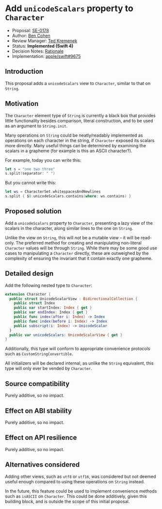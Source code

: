 # Add `unicodeScalars` property to `Character`

* Proposal: [SE-0178](0178-character-unicode-view.md)
* Author: [Ben Cohen](https://github.com/airspeedswift)
* Review Manager: [Ted Kremenek](https://github.com/tkremenek)
* Status: **Implemented (Swift 4)**
* Decision Notes: [Rationale](https://forums.swift.org/t/accepted-se-0178-add-unicodescalars-property-to-character/5941)
* Implementation: [apple/swift#9675](https://github.com/apple/swift/pull/9675)

## Introduction

This proposal adds a `unicodeScalars` view to `Character`, similar to that on `String`.

## Motivation

The `Character` element type of `String` is currently a black box that provides
little functionality besides comparison, literal construction, and to be used
as an argument to `String.init`.

Many operations on `String` could be neatly/readably implemented as operations
on each character in the string, if `Character` exposed its scalars more
directly. Many useful things can be determined by examining the scalars in a
grapheme (for example is this an ASCII character?).

For example, today you can write this:

```swift
let s = "one two three"
s.split(separator: " ")
```

But you cannot write this:

```swift
let ws = CharacterSet.whitespacesAndNewlines
s.split { $0.unicodeScalars.contains(where: ws.contains) }
```

## Proposed solution

Add a `unicodeScalars` property to `Character`, presenting a lazy view of the
scalars in the character, along similar lines to the one on `String`.

Unlike the view on `String`, this will _not_ be a mutable view – it will be
read-only. The preferred method for creating and manipulating non-literal
`Character` values will be through `String`. While there may be some good
use cases to manipulating a `Character` directly, these are outweighed by the 
complexity of ensuring the invariant that it contain exactly one grapheme.

## Detailed design

Add the following nested type to `Character`:

```swift
extension Character {
  public struct UnicodeScalarView : BidirectionalCollection {
    public struct Index
    public var startIndex: Index { get }
    public var endIndex: Index { get }
    public func index(after i: Index) -> Index
    public func index(before i: Index) -> Index
    public subscript(i: Index) -> UnicodeScalar
  }
  public var unicodeScalars: UnicodeScalarView { get }
}
```

Additionally, this type will conform to appropriate convenience protocols such 
as `CustomStringConvertible`.

All initializers will be declared internal, as unlike the `String` equivalent,
this type will only ever be vended by `Character`.

## Source compatibility

Purely additive, so no impact.

## Effect on ABI stability

Purely additive, so no impact.

## Effect on API resilience

Purely additive, so no impact.

## Alternatives considered

Adding other views, such as `utf8` or `utf16`, was considered but not deemed useful
enough compared to using these operations on `String` instead.

In the future, this feature could be used to implement convenience methods such as
`isASCII` on `Character`. This could be done additively, given this building block,
and is outside the scope of this initial proposal.
